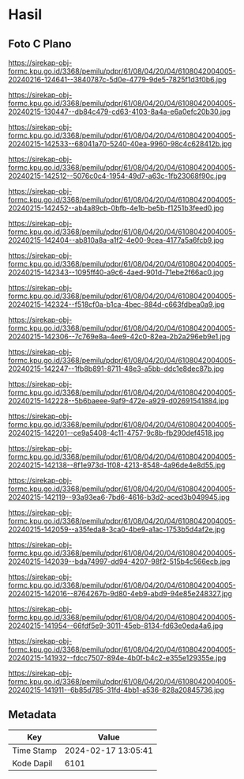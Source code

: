 # Hasil

## Foto C Plano

https://sirekap-obj-formc.kpu.go.id/3368/pemilu/pdpr/61/08/04/20/04/6108042004005-20240216-124641--3840787c-5d0e-4779-9de5-7825f1d3f0b6.jpg

https://sirekap-obj-formc.kpu.go.id/3368/pemilu/pdpr/61/08/04/20/04/6108042004005-20240215-130447--db84c479-cd63-4103-8a4a-e6a0efc20b30.jpg

https://sirekap-obj-formc.kpu.go.id/3368/pemilu/pdpr/61/08/04/20/04/6108042004005-20240215-142533--68041a70-5240-40ea-9960-98c4c628412b.jpg

https://sirekap-obj-formc.kpu.go.id/3368/pemilu/pdpr/61/08/04/20/04/6108042004005-20240215-142512--5076c0c4-1954-49d7-a63c-1fb23068f90c.jpg

https://sirekap-obj-formc.kpu.go.id/3368/pemilu/pdpr/61/08/04/20/04/6108042004005-20240215-142452--ab4a89cb-0bfb-4e1b-be5b-f1251b3feed0.jpg

https://sirekap-obj-formc.kpu.go.id/3368/pemilu/pdpr/61/08/04/20/04/6108042004005-20240215-142404--ab810a8a-a1f2-4e00-9cea-4177a5a6fcb9.jpg

https://sirekap-obj-formc.kpu.go.id/3368/pemilu/pdpr/61/08/04/20/04/6108042004005-20240215-142343--1095ff40-a9c6-4aed-901d-71ebe2f66ac0.jpg

https://sirekap-obj-formc.kpu.go.id/3368/pemilu/pdpr/61/08/04/20/04/6108042004005-20240215-142324--f518cf0a-b1ca-4bec-884d-c663fdbea0a9.jpg

https://sirekap-obj-formc.kpu.go.id/3368/pemilu/pdpr/61/08/04/20/04/6108042004005-20240215-142306--7c769e8a-4ee9-42c0-82ea-2b2a296eb9e1.jpg

https://sirekap-obj-formc.kpu.go.id/3368/pemilu/pdpr/61/08/04/20/04/6108042004005-20240215-142247--1fb8b891-8711-48e3-a5bb-ddc1e8dec87b.jpg

https://sirekap-obj-formc.kpu.go.id/3368/pemilu/pdpr/61/08/04/20/04/6108042004005-20240215-142228--5b6baeee-9af9-472e-a929-d02691541884.jpg

https://sirekap-obj-formc.kpu.go.id/3368/pemilu/pdpr/61/08/04/20/04/6108042004005-20240215-142201--ce9a5408-4c11-4757-9c8b-fb290def4518.jpg

https://sirekap-obj-formc.kpu.go.id/3368/pemilu/pdpr/61/08/04/20/04/6108042004005-20240215-142138--8f1e973d-1f08-4213-8548-4a96de4e8d55.jpg

https://sirekap-obj-formc.kpu.go.id/3368/pemilu/pdpr/61/08/04/20/04/6108042004005-20240215-142119--93a93ea6-7bd6-4616-b3d2-aced3b049945.jpg

https://sirekap-obj-formc.kpu.go.id/3368/pemilu/pdpr/61/08/04/20/04/6108042004005-20240215-142059--a35feda8-3ca0-4be9-a1ac-1753b5d4af2e.jpg

https://sirekap-obj-formc.kpu.go.id/3368/pemilu/pdpr/61/08/04/20/04/6108042004005-20240215-142039--bda74997-dd94-4207-98f2-515b4c566ecb.jpg

https://sirekap-obj-formc.kpu.go.id/3368/pemilu/pdpr/61/08/04/20/04/6108042004005-20240215-142016--8764267b-9d80-4eb9-abd9-94e85e248327.jpg

https://sirekap-obj-formc.kpu.go.id/3368/pemilu/pdpr/61/08/04/20/04/6108042004005-20240215-141954--66fdf5e9-3011-45eb-8134-fd63e0eda4a6.jpg

https://sirekap-obj-formc.kpu.go.id/3368/pemilu/pdpr/61/08/04/20/04/6108042004005-20240215-141932--fdcc7507-894e-4b0f-b4c2-e355e129355e.jpg

https://sirekap-obj-formc.kpu.go.id/3368/pemilu/pdpr/61/08/04/20/04/6108042004005-20240215-141911--6b85d785-31fd-4bb1-a536-828a20845736.jpg


## Metadata

| Key        | Value               |
| ---------- | ------------------- |
| Time Stamp | 2024-02-17 13:05:41 |
| Kode Dapil | 6101                |



